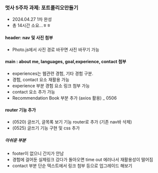 ### 멋사 5주차 과제: 포트폴리오만들기

- 2024.04.27  1차 완성
- 총 14시간 소요...ㅎㅎ

#### header: nav 및 사진 첨부
- Photo.js에서 사진 경로 바꾸면 사진 바꾸기 가능

#### main : about me, languages, goal,experience, contact 첨부
- experiences는 웹관련 경험, 기타 경험 구분.
- 경험, contact 요소 재활용 가능
- experience 부분 경험 요소 링크 첨부 가능
- contact 요소 추가 가능
- Recommendation Book 부분 추가 (axios 활용) _ 0506


#### router 기능 추가
- (0520) 글쓰기, 글목록 보기 기능 router로 추가 (기존 nav바 삭제)
- (0525) 글쓰기 기능 구현 및 css 추가

##### 아쉬운 부분
- footer이 없으니 간지가 안남
- 경험에 걸어둔 실제링크 갔다가 돌아오면 time out 에러나서 재활용성이 떨어짐
- contact 부분 단순 텍스트에서 링크 첨부 등으로 업그레이드 해보기